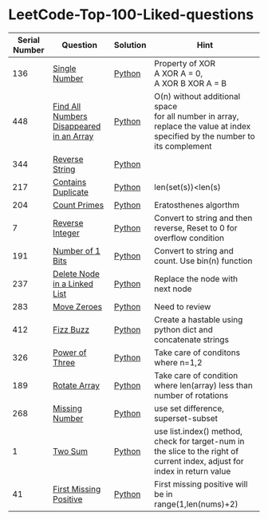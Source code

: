 # LeetCode-Top-100-Liked-questions



| Serial Number  | Question | Solution | Hint
| ------------- | ------------- | ------------- | ------------- |
| 136 | <a href=https://leetcode.com/problems/single-number/>Single Number</a>  | <a href=https://github.com/aparnavt/LeetCode-Top-100-Liked-questions/blob/master/Code/SingleNumber.py>Python | Property of XOR <br> A XOR A = 0, <br> A XOR B XOR A = B |
| 448 | <a href=https://leetcode.com/problems/find-all-numbers-disappeared-in-an-array/>Find All Numbers Disappeared in an Array</a>  |  <a href=https://github.com/aparnavt/LeetCode-Top-100-Liked-questions/blob/master/Code/Disappearednumbers.py>Python | O(n) without additional space <br>for all number in array, replace the value at index specified by the number to its complement |
| 344 | <a href=https://leetcode.com/problems/reverse-string/>Reverse String</a>  | <a href=https://github.com/aparnavt/LeetCode-Top-100-Liked-questions/blob/master/Code/ReverseString.py>Python ||
| 217 | <a href=https://leetcode.com/problems/contains-duplicate/>Contains Duplicate </a>  | <a href=https://github.com/aparnavt/LeetCode-Top-100-Liked-questions/blob/master/Code/ContainsDuplicate.py>Python | len(set(s))<len(s)|
| 204 | <a href=https://leetcode.com/problems/count-primes/>Count Primes </a>  | <a href=https://github.com/aparnavt/LeetCode-Top-100-Liked-questions/blob/master/Code/CountPrimes.py>Python | Eratosthenes algorthm |
| 7 | <a href=https://leetcode.com/problems/reverse-integer/>Reverse Integer </a>  | <a href=https://github.com/aparnavt/LeetCode-Top-100-Liked-questions/blob/master/Code/ReverseInteger.py>Python | Convert to string and then reverse, Reset to 0 for overflow condition|
| 191 | <a href=https://leetcode.com/problems/number-of-1-bits/>Number of 1 Bits </a>  | <a href=https://github.com/aparnavt/LeetCode-Top-100-Liked-questions/blob/master/Code/Numberof1Bits.py>Python | Convert to string and count. Use bin(n) function|
| 237 | <a href=https://leetcode.com/problems/delete-node-in-a-linked-list/>Delete Node in a Linked List </a>  | <a href=https://github.com/aparnavt/LeetCode-Top-100-Liked-questions/blob/master/Code/DeleteNodeInLinkedList.py>Python | Replace the node with next node|
| 283 | <a href=https://leetcode.com/problems/move-zeroes/>Move Zeroes </a>  | <a href=https://github.com/aparnavt/LeetCode-Top-100-Liked-questions/blob/master/Code/MoveZeroes.py>Python | Need to review |
| 412 | <a href=https://leetcode.com/problems/fizz-buzz/>Fizz Buzz</a>  | <a href=https://github.com/aparnavt/LeetCode-Top-100-Liked-questions/blob/master/Code/FizzBuzz.py>Python | Create a hastable using python dict and concatenate strings |
| 326 | <a href=https://leetcode.com/problems/power-of-three/>Power of Three</a>  | <a href=https://github.com/aparnavt/LeetCode-Top-100-Liked-questions/blob/master/Code/Powerofthree.py>Python | Take care of conditons where n=1,2 |
| 189 | <a href=https://leetcode.com/problems/rotate-array/> Rotate Array</a>  | <a href=https://github.com/aparnavt/LeetCode-Top-100-Liked-questions/blob/master/Code/RotateArray.py>Python | Take care of condition where len(array) less than number of rotations |
| 268 | <a href=https://leetcode.com/problems/missing-number/> Missing Number</a>  | <a href=https://github.com/aparnavt/LeetCode-Top-100-Liked-questions/blob/master/Code/MissingNumber.py>Python | use set difference, superset-subset |
| 1 | <a href=https://leetcode.com/problems/two-sum/> Two Sum</a>  | <a href=https://github.com/aparnavt/LeetCode-Top-100-Liked-questions/blob/master/Code/TwoSum.py>Python | use list.index() method, check for target-num in the slice to the right of current index, adjust for index in return value |
| 41 | <a href=https://leetcode.com/problems/first-missing-positive/> First Missing Positive</a>  | <a href=https://github.com/aparnavt/LeetCode-Top-100-Liked-questions/blob/master/Code/FirstMissingPositive.py>Python | First missing positive will be in range(1,len(nums)+2)|
